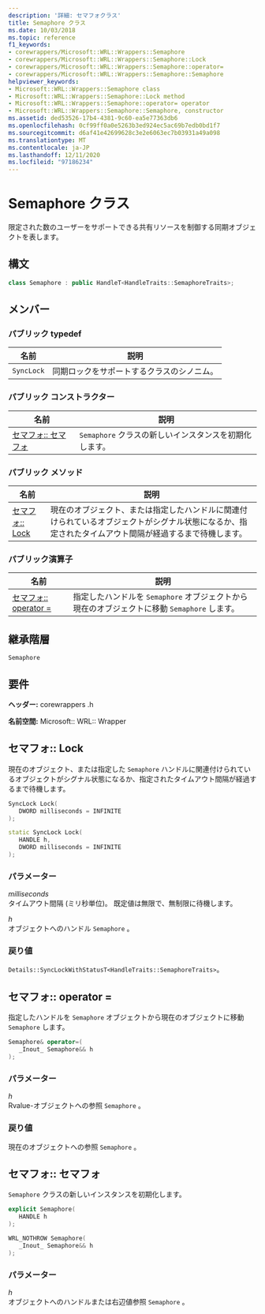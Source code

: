 ```yaml
---
description: '詳細: セマフォクラス'
title: Semaphore クラス
ms.date: 10/03/2018
ms.topic: reference
f1_keywords:
- corewrappers/Microsoft::WRL::Wrappers::Semaphore
- corewrappers/Microsoft::WRL::Wrappers::Semaphore::Lock
- corewrappers/Microsoft::WRL::Wrappers::Semaphore::operator=
- corewrappers/Microsoft::WRL::Wrappers::Semaphore::Semaphore
helpviewer_keywords:
- Microsoft::WRL::Wrappers::Semaphore class
- Microsoft::WRL::Wrappers::Semaphore::Lock method
- Microsoft::WRL::Wrappers::Semaphore::operator= operator
- Microsoft::WRL::Wrappers::Semaphore::Semaphore, constructor
ms.assetid: ded53526-17b4-4381-9c60-ea5e77363db6
ms.openlocfilehash: 0cf99ff0a0e5263b3ed924ec5ac69b7edb0bd1f7
ms.sourcegitcommit: d6af41e42699628c3e2e6063ec7b03931a49a098
ms.translationtype: MT
ms.contentlocale: ja-JP
ms.lasthandoff: 12/11/2020
ms.locfileid: "97186234"
---
```

# <a name="semaphore-class"></a>Semaphore クラス

限定された数のユーザーをサポートできる共有リソースを制御する同期オブジェクトを表します。

## <a name="syntax"></a>構文

```cpp
class Semaphore : public HandleT<HandleTraits::SemaphoreTraits>;
```

## <a name="members"></a>メンバー

### <a name="public-typedefs"></a>パブリック typedef

名前       | 説明
---------- | ------------------------------------------------------
`SyncLock` | 同期ロックをサポートするクラスのシノニム。

### <a name="public-constructors"></a>パブリック コンストラクター

名前                               | 説明
---------------------------------- | ----------------------------------------------------
[セマフォ:: セマフォ](#semaphore) | `Semaphore` クラスの新しいインスタンスを初期化します。

### <a name="public-methods"></a>パブリック メソッド

名前                     | 説明
------------------------ | ------------------------------------------------------------------------------------------------------------------------------------------------------------
[セマフォ:: Lock](#lock) | 現在のオブジェクト、または指定したハンドルに関連付けられているオブジェクトがシグナル状態になるか、指定されたタイムアウト間隔が経過するまで待機します。

### <a name="public-operators"></a>パブリック演算子

名前                                     | 説明
---------------------------------------- | ---------------------------------------------------------------------------------------
[セマフォ:: operator =](#operator-assign) | 指定したハンドルを `Semaphore` オブジェクトから現在のオブジェクトに移動 `Semaphore` します。

## <a name="inheritance-hierarchy"></a>継承階層

`Semaphore`

## <a name="requirements"></a>要件

**ヘッダー:** corewrappers .h

**名前空間:** Microsoft:: WRL:: Wrapper

## <a name="semaphorelock"></a><a name="lock"></a> セマフォ:: Lock

現在のオブジェクト、または指定した `Semaphore` ハンドルに関連付けられているオブジェクトがシグナル状態になるか、指定されたタイムアウト間隔が経過するまで待機します。

```cpp
SyncLock Lock(
   DWORD milliseconds = INFINITE
);

static SyncLock Lock(
   HANDLE h,
   DWORD milliseconds = INFINITE
);
```

### <a name="parameters"></a>パラメーター

*milliseconds*<br/>
タイムアウト間隔 (ミリ秒単位)。 既定値は無限で、無制限に待機します。

*h*<br/>
オブジェクトへのハンドル `Semaphore` 。

### <a name="return-value"></a>戻り値

`Details::SyncLockWithStatusT<HandleTraits::SemaphoreTraits>`。

## <a name="semaphoreoperator"></a><a name="operator-assign"></a> セマフォ:: operator =

指定したハンドルを `Semaphore` オブジェクトから現在のオブジェクトに移動 `Semaphore` します。

```cpp
Semaphore& operator=(
   _Inout_ Semaphore&& h
);
```

### <a name="parameters"></a>パラメーター

*h*<br/>
Rvalue-オブジェクトへの参照 `Semaphore` 。

### <a name="return-value"></a>戻り値

現在のオブジェクトへの参照 `Semaphore` 。

## <a name="semaphoresemaphore"></a><a name="semaphore"></a> セマフォ:: セマフォ

`Semaphore` クラスの新しいインスタンスを初期化します。

```cpp
explicit Semaphore(
   HANDLE h
);

WRL_NOTHROW Semaphore(
   _Inout_ Semaphore&& h
);
```

### <a name="parameters"></a>パラメーター

*h*<br/>
オブジェクトへのハンドルまたは右辺値参照 `Semaphore` 。
